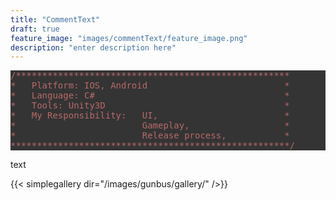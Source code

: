 ```yaml
---
title: "CommentText"
draft: true
feature_image: "images/commentText/feature_image.png"
description: "enter description here"
---
```

<pre style='color:#55cc66;background:#343434;'><span style='color:#b96969; '>/****************************************************</span>
<span style='color:#b96969; '>*   Platform: IOS, Android                          *</span>
<span style='color:#b96969; '>*   Language: C#                                    *</span>
<span style='color:#b96969; '>*   Tools: Unity3D                                  *</span>
<span style='color:#b96969; '>*   My Responsibility:   UI,                        *</span>
<span style='color:#b96969; '>*                        Gameplay,                  *</span>
<span style='color:#b96969; '>*                        Release process,           *</span>
<span style='color:#b96969; '>*****************************************************/</span>
</pre>
</pre>

text


{{< simplegallery dir="/images/gunbus/gallery/" />}}